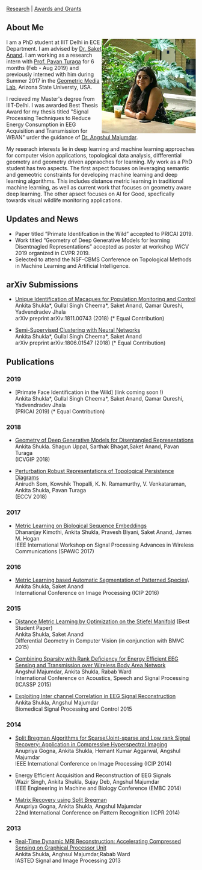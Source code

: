 
 [Research](research.md)    |    [Awards and Grants](fellowship_and_grants.md)

## About Me
<img src = "AnkitaShukla.jpg" align = "right" width= "250">

I am a PhD student at IIIT Delhi in ECE Department. I am advised by [Dr. Saket Anand](https://www.iiitd.edu.in/~anands/). I am working as a research intern with [Prof. Pavan Turaga](https://pavanturaga.com/) for 6 months (Feb - Aug 2019) and previously interned with him during Summer 2017 in the [Geometric Media Lab](https://pavanturaga.com/geometric-media-lab/), Arizona State Universty, USA.

I recieved my Master's degree from IIIT-Delhi. I was awarded Best Thesis Award for my thesis titled "Signal Processing Techniques to Reduce Energy Consumption in EEG Acquisition and Transmission for WBAN" urder the guidance of [Dr. Angshul Majumdar](https://www.iiitd.edu.in/~angshul/index.htm).

My reserach interests lie in deep learning and machine learning approaches for computer vision applications, topological data analysis, diffferential geometry and geometry driven appraoches for learning. My work as a PhD student has two aspects. The first aspect focuses on leveraging semantic and gemeotric constraints for developing machine learning and deep learning algorithms. This includes distance metric learning in traditional machine learning, as well as current work that focuses on geometry aware deep learning. The other apsect focuses on AI for Good, specfically towards visual wildlife monitoring applications.
<!---My work as a PhD students spans --->


## Updates and News

- Paper titled ”Primate Identifcation in the Wild” accepted to PRICAI 2019.
- Work titled “Geometry of Deep Generative Models for learning Disentnagled Representations” accepted as poster at  workshop WiCV 2019 organized in CVPR 2019.
- Selected to attend the NSF-CBMS Conference on Topological Methods in Machine Learning and Artificial Intelligence.

## arXiv Submissions

  - [Unique Identification of Macaques for Population Monitoring and Control](https://arxiv.org/abs/1811.00743)  
    Ankita Shukla*, Gullal Singh Cheema*, Saket Anand, Qamar Qureshi, Yadvendradev Jhala  
    arXiv preprint arXiv:1811.00743 (2018)
    (* Equal Contribution)
    
  - [Semi-Supervised Clustering with Neural Networks](https://www.google.com/url?sa=t&rct=j&q=&esrc=s&source=web&cd=1&cad=rja&uact=8&ved=2ahUKEwiz5ci4uIPjAhXQvJ4KHd6oCPcQFjAAegQIAxAB&url=https%3A%2F%2Farxiv.org%2Fabs%2F1806.01547&usg=AOvVaw3Vh22r2Rzyo98I2a5dEFna)  
    Ankita Shukla*, Gullal Singh Cheema*, Saket Anand  
    arXiv preprint arXiv:1806.01547 (2018)
    (* Equal Contribution)



## Publications  
### 2019
  - [Primate Face Identification in the Wild] (link coming soon !)  
    Ankita Shukla*, Gullal Singh Cheema*, Saket Anand, Qamar Qureshi, Yadvendradev Jhala  
    (PRICAI 2019)
    (* Equal Contribution)
  
### 2018 
  - [Geometry of Deep Generative Models for Disentangled Representations](https://arxiv.org/pdf/1902.06964.pdf)  
    Ankita Shukla. Shagun Uppal, Sarthak Bhagat,Saket Anand, Pavan Turaga    
    (ICVGIP 2018)
    
  - [Perturbation Robust Representations of Topological Persistence Diagrams](http://openaccess.thecvf.com/content_ECCV_2018/papers/Anirudh_Som_Perturbation_Robust_Representations_ECCV_2018_paper.pdf)  
    Anirudh Som, Kowshik Thopalli, K. N. Ramamurthy, V. Venkataraman, Ankita Shukla, Pavan Turaga  
    (ECCV 2018)
 
### 2017
 - [Metric Learning on Biological Sequence Embeddings](http://ieeexplore.ieee.org/document/8227769/)  
   Dhananjay Kimothi, Ankita Shukla, Pravesh Biyani,  Saket Anand, James M. Hogan  
   IEEE International Workshop on Signal Processing Advances in Wireless Communications (SPAWC 2017)

### 2016 
 - [Metric Learning based Automatic Segmentation of Patterned Species](https://www.iiitd.edu.in/~anands/files/papers/ml_seg_icip2016.pdf)\ 
   Ankita Shukla, Saket Anand\
   International Conference on Image Processing (ICIP 2016)

### 2015
 - [Distance Metric Learning by Optimization on the Stiefel Manifold](http://www.bmva.org/bmvc/2015/diffcv/papers/paper007/paper007.pdf) (Best Student Paper)\
   Ankita Shukla, Saket Anand\
   Differential Geometry in Computer Vision (in conjunction with BMVC 2015)
   
 - [Combining Sparsity with Rank Deficiency for Energy Efficient EEG Sensing
   and Transmission over Wireless Body Area Network](http://ieeexplore.ieee.org/stamp/stamp.jsp?tp=&arnumber=7178087)\
   Angshul Majumdar, Ankita Shukla, Rabab Ward\
   International Conference on Acoustics, Speech and Signal Processing (ICASSP 2015)

 - [Exploiting Inter channel Correlation in EEG Signal Reconstruction](https://www.sciencedirect.com/science/article/pii/S1746809414001694)\
   Ankita Shukla, Angshul Majumdar\
   Biomedical Signal Processing and Control 2015
   
 ### 2014
 - [Split Bregman Algorithms for Sparse/Joint-sparse and Low rank Signal Recovery: Application 
   in Compressive  Hyperspectral Imaging](http://ieeexplore.ieee.org/stamp/stamp.jsp?tp=&arnumber=7025260)\
   Anupriya Gogna, Ankita Shukla, Hemant Kumar Aggarwal, Angshul Majumdar\
   IEEE International Conference on Image Processing (ICIP 2014)

 - Energy Efficient Acquisition and Reconstruction of EEG Signals\
   Wazir Singh, Ankita Shukla, Sujay Deb, Angshul Majumdar\
   IEEE Engineering in Machine and Biology Conference (EMBC 2014)

 - [Matrix Recovery using Split Bregman](https://arxiv.org/abs/1312.6872)\
   Anupriya Gogna, Ankita Shukla, Angshul Majumdar\
   22nd International Conference on Pattern Recognition (ICPR 2014)
   
 ### 2013
 - [Real-Time Dynamic MRI Reconstruction:
   Accelerating Compressed Sensing on Graphical Processor Unit](https://www.actapress.com/Abstract.aspx?paperId=455711)\
   Ankita Shukla, Anghsul Majumdar,Rabab Ward\
   IASTED Signal and Image Processing 2013


   
    


<!---

```markdown
Syntax highlghted code block

# About Me
## Header 2
### Header 3

- Bulleted
- List

1. Numbered
2. List

**Bold** and _Italic_ and `Code` text

[Link](url) and ![Image](src)
```

For more details see [GitHub Flavored Markdown](https://guides.github.com/features/mastering-markdown/).

### Jekyll Themes

Your Pages site will use the layout and styles from the Jekyll theme you have selected in your [repository settings](https://github.com/ankita-shukla/ankita-shukla.github.io/settings). The name of this theme is saved in the Jekyll `_config.yml` configuration file.

### Support or Contact

Having trouble with Pages? Check out our [documentation](https://help.github.com/categories/github-pages-basics/) or [contact support](https://github.com/contact) and we’ll help you sort it out.--->
